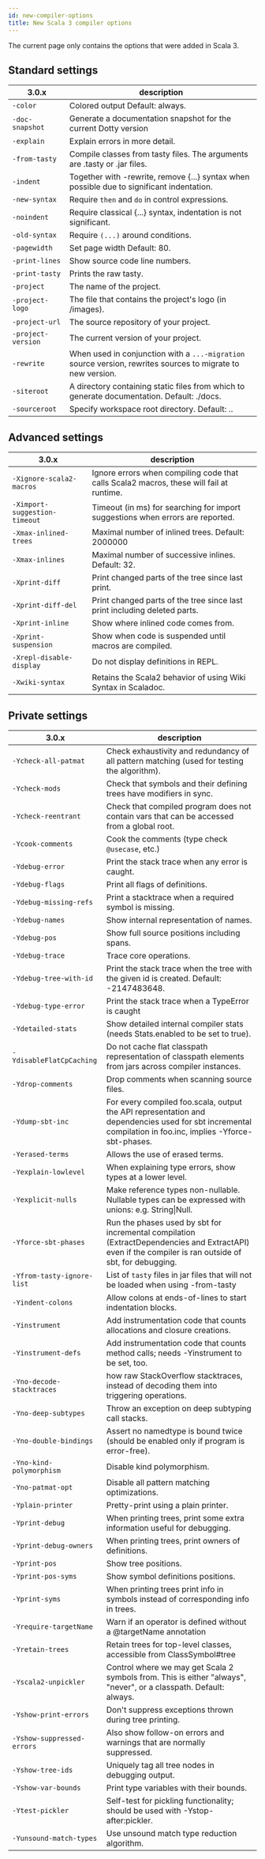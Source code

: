 ```yaml
---
id: new-compiler-options
title: New Scala 3 compiler options
---
```


The current page only contains the options that were added in Scala 3.

## Standard settings

| 3.0.x | description |
|-|-|
| `-color` | Colored output Default: always. |
| `-doc-snapshot` | Generate a documentation snapshot for the current Dotty version |
| `-explain` | Explain errors in more detail. |
| `-from-tasty` | Compile classes from tasty files. The arguments are .tasty or .jar files. |
| `-indent` | Together with -rewrite, remove {...} syntax when possible due to significant indentation. |
| `-new-syntax` | Require `then` and `do` in control expressions. |
| `-noindent` | Require classical {...} syntax, indentation is not significant. |
| `-old-syntax` | Require `(...)` around conditions. |
| `-pagewidth` | Set page width Default: 80. |
| `-print-lines` | Show source code line numbers. |
| `-print-tasty` | Prints the raw tasty. |
| `-project` | The name of the project. |
| `-project-logo` | The file that contains the project's logo (in /images). |
| `-project-url` | The source repository of your project. |
| `-project-version` | The current version of your project. |
| `-rewrite` | When used in conjunction with a `...-migration` source version, rewrites sources to migrate to new version. |
| `-siteroot` | A directory containing static files from which to generate documentation. Default: ./docs. |
| `-sourceroot` | Specify workspace root directory. Default: .. |

## Advanced settings

| 3.0.x | description |
|-|-|
| `-Xignore-scala2-macros` | Ignore errors when compiling code that calls Scala2 macros, these will fail at runtime. | 
| `-Ximport-suggestion-timeout` | Timeout (in ms) for searching for import suggestions when errors are reported. | 
| `-Xmax-inlined-trees` | Maximal number of inlined trees. Default: 2000000 | 
| `-Xmax-inlines` | Maximal number of successive inlines. Default: 32. | 
| `-Xprint-diff` | Print changed parts of the tree since last print. | 
| `-Xprint-diff-del` | Print changed parts of the tree since last print including deleted parts. | 
| `-Xprint-inline` | Show where inlined code comes from. | 
| `-Xprint-suspension` | Show when code is suspended until macros are compiled. | 
| `-Xrepl-disable-display` | Do not display definitions in REPL. | 
| `-Xwiki-syntax` | Retains the Scala2 behavior of using Wiki Syntax in Scaladoc. | 

## Private settings

| 3.0.x | description |
|-|-|
| `-Ycheck-all-patmat` | Check exhaustivity and redundancy of all pattern matching (used for testing the algorithm). |
| `-Ycheck-mods` | Check that symbols and their defining trees have modifiers in sync. |
| `-Ycheck-reentrant` | Check that compiled program does not contain vars that can be accessed from a global root. |
| `-Ycook-comments` | Cook the comments (type check `@usecase`, etc.) |
| `-Ydebug-error` | Print the stack trace when any error is caught. |
| `-Ydebug-flags` | Print all flags of definitions. |
| `-Ydebug-missing-refs` | Print a stacktrace when a required symbol is missing. |
| `-Ydebug-names` | Show internal representation of names. |
| `-Ydebug-pos` | Show full source positions including spans. |
| `-Ydebug-trace` | Trace core operations. |
| `-Ydebug-tree-with-id` | Print the stack trace when the tree with the given id is created. Default: -2147483648. |
| `-Ydebug-type-error` | Print the stack trace when a TypeError is caught |
| `-Ydetailed-stats` | Show detailed internal compiler stats (needs Stats.enabled to be set to true). |
| `-YdisableFlatCpCaching` | Do not cache flat classpath representation of classpath elements from jars across compiler instances. |
| `-Ydrop-comments` | Drop comments when scanning source files. |
| `-Ydump-sbt-inc` | For every compiled foo.scala, output the API representation and dependencies used for sbt incremental compilation in foo.inc, implies -Yforce-sbt-phases. |
| `-Yerased-terms` | Allows the use of erased terms. |
| `-Yexplain-lowlevel` | When explaining type errors, show types at a lower level. |
| `-Yexplicit-nulls` | Make reference types non-nullable. Nullable types can be expressed with unions: e.g. String&#124;Null. |
| `-Yforce-sbt-phases` | Run the phases used by sbt for incremental compilation (ExtractDependencies and ExtractAPI) even if the compiler is ran outside of sbt, for debugging. |
| `-Yfrom-tasty-ignore-list` | List of `tasty` files in jar files that will not be loaded when using -from-tasty |
| `-Yindent-colons` | Allow colons at ends-of-lines to start indentation blocks. |
| `-Yinstrument` | Add instrumentation code that counts allocations and closure creations. |
| `-Yinstrument-defs` | Add instrumentation code that counts method calls; needs -Yinstrument to be set, too. |
| `-Yno-decode-stacktraces` | how raw StackOverflow stacktraces, instead of decoding them into triggering operations. |
| `-Yno-deep-subtypes` | Throw an exception on deep subtyping call stacks. |
| `-Yno-double-bindings` | Assert no namedtype is bound twice (should be enabled only if program is error-free). |
| `-Yno-kind-polymorphism` | Disable kind polymorphism. |
| `-Yno-patmat-opt` | Disable all pattern matching optimizations. |
| `-Yplain-printer` | Pretty-print using a plain printer. |
| `-Yprint-debug` | When printing trees, print some extra information useful for debugging. |
| `-Yprint-debug-owners` | When printing trees, print owners of definitions. |
| `-Yprint-pos` | Show tree positions. |
| `-Yprint-pos-syms` | Show symbol definitions positions. |
| `-Yprint-syms` | When printing trees print info in symbols instead of corresponding info in trees. |
| `-Yrequire-targetName` | Warn if an operator is defined without a @targetName annotation |
| `-Yretain-trees` | Retain trees for top-level classes, accessible from ClassSymbol#tree |
| `-Yscala2-unpickler` | Control where we may get Scala 2 symbols from. This is either "always", "never", or a classpath. Default: always. |
| `-Yshow-print-errors` | Don't suppress exceptions thrown during tree printing. |
| `-Yshow-suppressed-errors` | Also show follow-on errors and warnings that are normally suppressed. |
| `-Yshow-tree-ids` | Uniquely tag all tree nodes in debugging output. |
| `-Yshow-var-bounds` | Print type variables with their bounds. |
| `-Ytest-pickler` | Self-test for pickling functionality; should be used with -Ystop-after:pickler. |
| `-Yunsound-match-types` | Use unsound match type reduction algorithm. |
